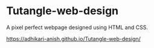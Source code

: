 # Tutangle-web-design
A pixel perfect webpage designed using HTML and CSS.

https://adhikari-anish.github.io/Tutangle-web-design/
